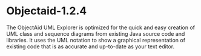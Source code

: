 # Objectaid-1.2.4
The ObjectAid UML Explorer is optimized for the quick and easy creation of UML class and sequence diagrams from existing Java source code and libraries. It uses the UML notation to show a graphical representation of existing code that is as accurate and up-to-date as your text editor.
